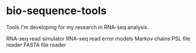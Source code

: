 # bio-sequence-tools

Tools I'm developing for my research in RNA-seq analysis.  

   RNA-seq read simulator
   RNA-seq read error models 
   Markov chains
   PSL file reader 
   FASTA file reader
